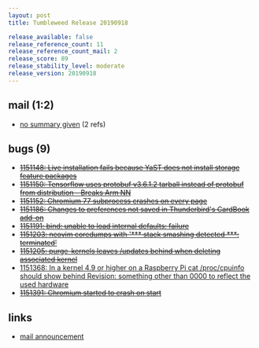 ```yaml
---
layout: post
title: Tumbleweed Release 20190918

release_available: false
release_reference_count: 11
release_reference_count_mail: 2
release_score: 89
release_stability_level: moderate
release_version: 20190918
---
```


## mail (1:2)

- [no summary given](https://lists.opensuse.org/opensuse-factory/2019-09/msg00179.html) (2 refs)

## bugs (9)

<!--more-->

- ~~[1151148: Live installation fails because YaST does not install storage feature packages](https://bugzilla.opensuse.org/show_bug.cgi?id=1151148)~~
- ~~[1151150: Tensorflow uses protobuf v3.6.1.2 tarball instead of protobuf from distribution - Breaks Arm NN](https://bugzilla.opensuse.org/show_bug.cgi?id=1151150)~~
- ~~[1151152: Chromium 77 subprocess crashes on every page](https://bugzilla.opensuse.org/show_bug.cgi?id=1151152)~~
- ~~[1151186: Changes to preferences not saved in Thunderbird's CardBook add-on](https://bugzilla.opensuse.org/show_bug.cgi?id=1151186)~~
- ~~[1151191: bind: unable to load internal defaults: failure](https://bugzilla.opensuse.org/show_bug.cgi?id=1151191)~~
- ~~[1151203: neovim coredumps with '*** stack smashing detected ***: <unknown> terminated'](https://bugzilla.opensuse.org/show_bug.cgi?id=1151203)~~
- ~~[1151205: purge-kernels leaves <modules-dir>/updates behind when deleting associated kernel](https://bugzilla.opensuse.org/show_bug.cgi?id=1151205)~~
- [1151368: In a kernel 4.9 or higher on a Raspberry Pi cat /proc/cpuinfo should show behind Revision: something other than 0000 to reflect the used hardware](https://bugzilla.opensuse.org/show_bug.cgi?id=1151368)
- ~~[1151391: Chromium started to crash on start](https://bugzilla.opensuse.org/show_bug.cgi?id=1151391)~~



## links

- [mail announcement](https://lists.opensuse.org/opensuse-factory/2019-09/msg00178.html)
